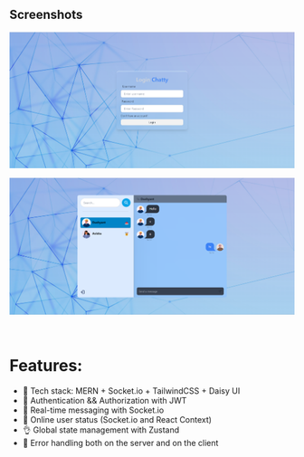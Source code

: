 ## Screenshots

![login-screen](https://github.com/ShailavMalik/Chatty/blob/main/frontend/src/assets/image-1.png)

![Conversation](https://github.com/ShailavMalik/Chatty/blob/main/frontend/src/assets/image.png)

<br>

# Features:

-   🌟 Tech stack: MERN + Socket.io + TailwindCSS + Daisy UI
-   🎃 Authentication && Authorization with JWT
-   👾 Real-time messaging with Socket.io
-   🚀 Online user status (Socket.io and React Context)
-   👌 Global state management with Zustand
-   🐞 Error handling both on the server and on the client
